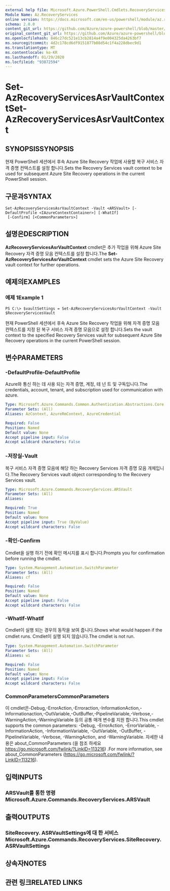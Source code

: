 ```yaml
---
external help file: Microsoft.Azure.PowerShell.Cmdlets.RecoveryServices.SiteRecovery.dll-Help.xml
Module Name: Az.RecoveryServices
online version: https://docs.microsoft.com/en-us/powershell/module/az.recoveryservices/set-azrecoveryservicesasrvaultcontext
schema: 2.0.0
content_git_url: https://github.com/Azure/azure-powershell/blob/master/src/RecoveryServices/RecoveryServices/help/Set-AzRecoveryServicesAsrVaultContext.md
original_content_git_url: https://github.com/Azure/azure-powershell/blob/master/src/RecoveryServices/RecoveryServices/help/Set-AzRecoveryServicesAsrVaultContext.md
ms.openlocfilehash: 846c27dc521e13cb2814a4f9e004325da4263bf7
ms.sourcegitcommit: 4d2c178cd6df9151877b08d54c1f4a228dbec9d1
ms.translationtype: MT
ms.contentlocale: ko-KR
ms.lasthandoff: 01/29/2020
ms.locfileid: "93872594"
---
```

# <span data-ttu-id="6f410-101">Set-AzRecoveryServicesAsrVaultContext</span><span class="sxs-lookup"><span data-stu-id="6f410-101">Set-AzRecoveryServicesAsrVaultContext</span></span>

## <span data-ttu-id="6f410-102">SYNOPSIS</span><span class="sxs-lookup"><span data-stu-id="6f410-102">SYNOPSIS</span></span>
<span data-ttu-id="6f410-103">현재 PowerShell 세션에서 후속 Azure Site Recovery 작업에 사용할 복구 서비스 자격 증명 컨텍스트를 설정 합니다.</span><span class="sxs-lookup"><span data-stu-id="6f410-103">Sets the Recovery Services vault context to be used for subsequent Azure Site Recovery operations in the current PowerShell session.</span></span>

## <span data-ttu-id="6f410-104">구문과</span><span class="sxs-lookup"><span data-stu-id="6f410-104">SYNTAX</span></span>

```
Set-AzRecoveryServicesAsrVaultContext -Vault <ARSVault> [-DefaultProfile <IAzureContextContainer>] [-WhatIf]
 [-Confirm] [<CommonParameters>]
```

## <span data-ttu-id="6f410-105">설명은</span><span class="sxs-lookup"><span data-stu-id="6f410-105">DESCRIPTION</span></span>
<span data-ttu-id="6f410-106">**AzRecoveryServicesAsrVaultContext** cmdlet은 추가 작업을 위해 Azure Site Recovery 자격 증명 모음 컨텍스트를 설정 합니다.</span><span class="sxs-lookup"><span data-stu-id="6f410-106">The **Set-AzRecoveryServicesAsrVaultContext** cmdlet sets the Azure Site Recovery vault context for further operations.</span></span>

## <span data-ttu-id="6f410-107">예제의</span><span class="sxs-lookup"><span data-stu-id="6f410-107">EXAMPLES</span></span>

### <span data-ttu-id="6f410-108">예제 1</span><span class="sxs-lookup"><span data-stu-id="6f410-108">Example 1</span></span>
```
PS C:\> $vaultSettings = Set-AzRecoveryServicesAsrVaultContext -Vault $RecoveryServicesVault
```

<span data-ttu-id="6f410-109">현재 PowerShell 세션에서 후속 Azure Site Recovery 작업을 위해 자격 증명 모음 컨텍스트를 지정 된 복구 서비스 자격 증명 모음으로 설정 합니다.</span><span class="sxs-lookup"><span data-stu-id="6f410-109">Sets the vault context to the specified Recovery Services vault for subsequent Azure Site Recovery operations in the current PowerShell session.</span></span>

## <span data-ttu-id="6f410-110">변수</span><span class="sxs-lookup"><span data-stu-id="6f410-110">PARAMETERS</span></span>

### <span data-ttu-id="6f410-111">-DefaultProfile</span><span class="sxs-lookup"><span data-stu-id="6f410-111">-DefaultProfile</span></span>
<span data-ttu-id="6f410-112">Azure와 통신 하는 데 사용 되는 자격 증명, 계정, 테 넌 트 및 구독입니다.</span><span class="sxs-lookup"><span data-stu-id="6f410-112">The credentials, account, tenant, and subscription used for communication with azure.</span></span>

```yaml
Type: Microsoft.Azure.Commands.Common.Authentication.Abstractions.Core.IAzureContextContainer
Parameter Sets: (All)
Aliases: AzContext, AzureRmContext, AzureCredential

Required: False
Position: Named
Default value: None
Accept pipeline input: False
Accept wildcard characters: False
```

### <span data-ttu-id="6f410-113">-저장실</span><span class="sxs-lookup"><span data-stu-id="6f410-113">-Vault</span></span>
<span data-ttu-id="6f410-114">복구 서비스 자격 증명 모음에 해당 하는 Recovery Services 자격 증명 모음 개체입니다.</span><span class="sxs-lookup"><span data-stu-id="6f410-114">The Recovery Services vault object corresponding to the Recovery Services vault.</span></span>

```yaml
Type: Microsoft.Azure.Commands.RecoveryServices.ARSVault
Parameter Sets: (All)
Aliases:

Required: True
Position: Named
Default value: None
Accept pipeline input: True (ByValue)
Accept wildcard characters: False
```

### <span data-ttu-id="6f410-115">-확인</span><span class="sxs-lookup"><span data-stu-id="6f410-115">-Confirm</span></span>
<span data-ttu-id="6f410-116">Cmdlet을 실행 하기 전에 확인 메시지를 표시 합니다.</span><span class="sxs-lookup"><span data-stu-id="6f410-116">Prompts you for confirmation before running the cmdlet.</span></span>

```yaml
Type: System.Management.Automation.SwitchParameter
Parameter Sets: (All)
Aliases: cf

Required: False
Position: Named
Default value: None
Accept pipeline input: False
Accept wildcard characters: False
```

### <span data-ttu-id="6f410-117">-WhatIf</span><span class="sxs-lookup"><span data-stu-id="6f410-117">-WhatIf</span></span>
<span data-ttu-id="6f410-118">Cmdlet이 실행 되는 경우의 동작을 보여 줍니다.</span><span class="sxs-lookup"><span data-stu-id="6f410-118">Shows what would happen if the cmdlet runs.</span></span>
<span data-ttu-id="6f410-119">Cmdlet이 실행 되지 않습니다.</span><span class="sxs-lookup"><span data-stu-id="6f410-119">The cmdlet is not run.</span></span>

```yaml
Type: System.Management.Automation.SwitchParameter
Parameter Sets: (All)
Aliases: wi

Required: False
Position: Named
Default value: None
Accept pipeline input: False
Accept wildcard characters: False
```

### <span data-ttu-id="6f410-120">CommonParameters</span><span class="sxs-lookup"><span data-stu-id="6f410-120">CommonParameters</span></span>
<span data-ttu-id="6f410-121">이 cmdlet은-Debug,-ErrorAction,-Erroraction,-InformationAction,-Informationaction,-OutVariable,-OutBuffer,-PipelineVariable,-Verbose,-WarningAction,-WarningVariable 등의 공통 매개 변수를 지원 합니다.</span><span class="sxs-lookup"><span data-stu-id="6f410-121">This cmdlet supports the common parameters: -Debug, -ErrorAction, -ErrorVariable, -InformationAction, -InformationVariable, -OutVariable, -OutBuffer, -PipelineVariable, -Verbose, -WarningAction, and -WarningVariable.</span></span> <span data-ttu-id="6f410-122">자세한 내용은 about_CommonParameters (을 참조 하세요 https://go.microsoft.com/fwlink/?LinkID=113216) .</span><span class="sxs-lookup"><span data-stu-id="6f410-122">For more information, see about_CommonParameters (https://go.microsoft.com/fwlink/?LinkID=113216).</span></span>

## <span data-ttu-id="6f410-123">입력</span><span class="sxs-lookup"><span data-stu-id="6f410-123">INPUTS</span></span>

### <span data-ttu-id="6f410-124">ARSVault를 통한 명령</span><span class="sxs-lookup"><span data-stu-id="6f410-124">Microsoft.Azure.Commands.RecoveryServices.ARSVault</span></span>

## <span data-ttu-id="6f410-125">출력</span><span class="sxs-lookup"><span data-stu-id="6f410-125">OUTPUTS</span></span>

### <span data-ttu-id="6f410-126">SiteRecovery. ASRVaultSettings에 대 한 서비스</span><span class="sxs-lookup"><span data-stu-id="6f410-126">Microsoft.Azure.Commands.RecoveryServices.SiteRecovery.ASRVaultSettings</span></span>

## <span data-ttu-id="6f410-127">상속자</span><span class="sxs-lookup"><span data-stu-id="6f410-127">NOTES</span></span>

## <span data-ttu-id="6f410-128">관련 링크</span><span class="sxs-lookup"><span data-stu-id="6f410-128">RELATED LINKS</span></span>
